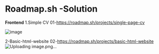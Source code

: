# Roadmap.sh -Solution
**Frontend**
1.Simple CV
01-https://roadmap.sh/projects/single-page-cv


![image](https://github.com/user-attachments/assets/8e34403a-714e-461d-8061-6efe4dbfbd1e)

2-Basic-html-website
02-https://roadmap.sh/projects/basic-html-website
![Uploading image.png…]()

